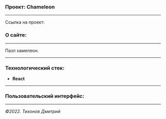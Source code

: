 ### Проект: Сhameleon
---

Ссылка на проект:

### О сайте:
---
Пазл хамелеон. 

---
### Технологический стек:
- **React**
---

### Пользовательский интерфейс:

---

_&copy;2022. Тихонов Дмитрий_